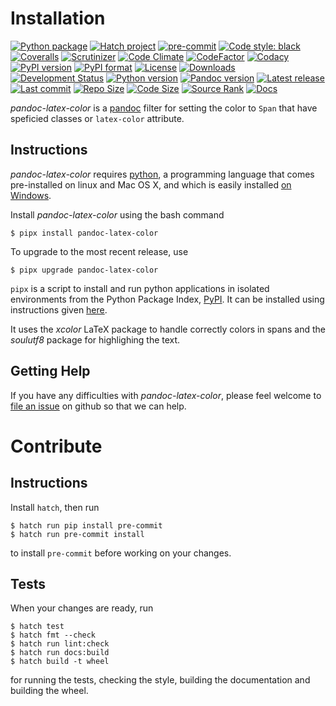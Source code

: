 Installation
============

[![Python package](https://img.shields.io/github/actions/workflow/status/chdemko/pandoc-latex-color/python-package.yml?logo=github&branch=develop)](https://github.com/chdemko/pandoc-latex-color/actions/workflows/python-package.yml)
[![Hatch project](https://img.shields.io/badge/%F0%9F%A5%9A-Hatch-4051b5.svg)](https://github.com/pypa/hatch)
[![pre-commit](https://img.shields.io/badge/pre--commit-enabled-brightgreen?logo=pre-commit)](https://github.com/pre-commit/pre-commit)
[![Code style: black](https://img.shields.io/badge/code%20style-black-000000.svg)](https://pypi.org/project/black/)
[![Coveralls](https://img.shields.io/coveralls/github/chdemko/pandoc-latex-color/develop.svg?logo=Codecov&logoColor=white)](https://coveralls.io/github/chdemko/pandoc-latex-color?branch=develop)
[![Scrutinizer](https://img.shields.io/scrutinizer/g/chdemko/pandoc-latex-color.svg?logo=scrutinizer)](https://scrutinizer-ci.com/g/chdemko/pandoc-latex-color/)
[![Code Climate](https://img.shields.io/codeclimate/maintainability/chdemko/pandoc-latex-color?logo=codeclimate&barnch=develop)](https://codeclimate.com/github/chdemko/pandoc-latex-color/)
[![CodeFactor](https://img.shields.io/codefactor/grade/github/chdemko/pandoc-latex-color/develop.svg?logo=codefactor)](https://www.codefactor.io/repository/github/chdemko/pandoc-latex-color)
[![Codacy](https://img.shields.io/codacy/grade/68aedbacd7a543cebe982966434f6d68.svg?logo=codacy)](https://app.codacy.com/gh/chdemko/pandoc-latex-color/dashboard)
[![PyPI version](https://img.shields.io/pypi/v/pandoc-latex-color.svg?logo=pypi&logoColor=white)](https://pypi.org/project/pandoc-latex-color/)
[![PyPI format](https://img.shields.io/pypi/format/pandoc-latex-color.svg?logo=pypi&logoColor=white)](https://pypi.org/project/pandoc-latex-color/)
[![License](https://img.shields.io/pypi/l/pandoc-latex-color.svg?logo=pypi&logoColor=white)](https://raw.githubusercontent.com/chdemko/pandoc-latex-color/develop/LICENSE)
[![Downloads](https://img.shields.io/pypi/dm/pandoc-latex-color?logo=pypi&logoColor=white)](https://pepy.tech/project/pandoc-latex-color)
[![Development Status](https://img.shields.io/pypi/status/pandoc-latex-color.svg?logo=pypi&logoColor=white)](https://pypi.org/project/pandoc-latex-color/)
[![Python version](https://img.shields.io/pypi/pyversions/pandoc-latex-color.svg?logo=Python&logoColor=white)](https://pypi.org/project/pandoc-latex-color/)
[![Pandoc version](https://img.shields.io/badge/pandoc-2.11%20..%203.6-blue.svg?logo=markdown)](https://pandoc.org/)
[![Latest release](https://img.shields.io/github/release-date/chdemko/pandoc-latex-color.svg?logo=github)](https://github.com/chdemko/pandoc-latex-color/releases)
[![Last commit](https://img.shields.io/github/last-commit/chdemko/pandoc-latex-color/develop?logo=github)](https://github.com/chdemko/pandoc-latex-color/commit/develop/)
[![Repo Size](https://img.shields.io/github/repo-size/chdemko/pandoc-latex-color.svg?logo=github)](http://pandoc-latex-color.readthedocs.io/en/latest/)
[![Code Size](https://img.shields.io/github/languages/code-size/chdemko/pandoc-latex-color.svg?logo=github)](http://pandoc-latex-color.readthedocs.io/en/latest/)
[![Source Rank](https://img.shields.io/librariesio/sourcerank/pypi/pandoc-latex-color.svg?logo=libraries.io&logoColor=white)](https://libraries.io/pypi/pandoc-latex-color)
[![Docs](https://img.shields.io/readthedocs/pandoc-latex-color.svg?logo=read-the-docs&logoColor=white)](http://pandoc-latex-color.readthedocs.io/en/latest/)

*pandoc-latex-color* is a [pandoc] filter for setting the color to `Span`
that have speficied classes or `latex-color` attribute.

[pandoc]: http://pandoc.org/

Instructions
------------

*pandoc-latex-color* requires [python], a programming language that comes
pre-installed on linux and Mac OS X, and which is easily installed
[on Windows].

Install *pandoc-latex-color* using the bash command

~~~shell-session
$ pipx install pandoc-latex-color
~~~

To upgrade to the most recent release, use

~~~shell-session
$ pipx upgrade pandoc-latex-color
~~~

`pipx` is a script to install and run python applications in isolated
environments from the Python Package Index, [PyPI].
It can be installed using instructions given
[here](https://pipx.pypa.io/stable/).

It uses the *xcolor* LaTeX package to handle correctly colors in spans
and the *soulutf8* package for highlighing the text.

[python]: https://www.python.org
[on Windows]: https://www.python.org/downloads/windows
[PyPI]: https://pypi.org


Getting Help
------------

If you have any difficulties with *pandoc-latex-color*,
please feel welcome to [file an issue] on github so that we can help.

[file an issue]: https://github.com/chdemko/pandoc-latex-color/issues

Contribute
==========

Instructions
------------

Install `hatch`, then run

~~~shell-session
$ hatch run pip install pre-commit
$ hatch run pre-commit install
~~~

to install `pre-commit` before working on your changes.

Tests
-----

When your changes are ready, run

~~~shell-session
$ hatch test
$ hatch fmt --check
$ hatch run lint:check
$ hatch run docs:build
$ hatch build -t wheel
~~~

for running the tests, checking the style, building the documentation
and building the wheel.

